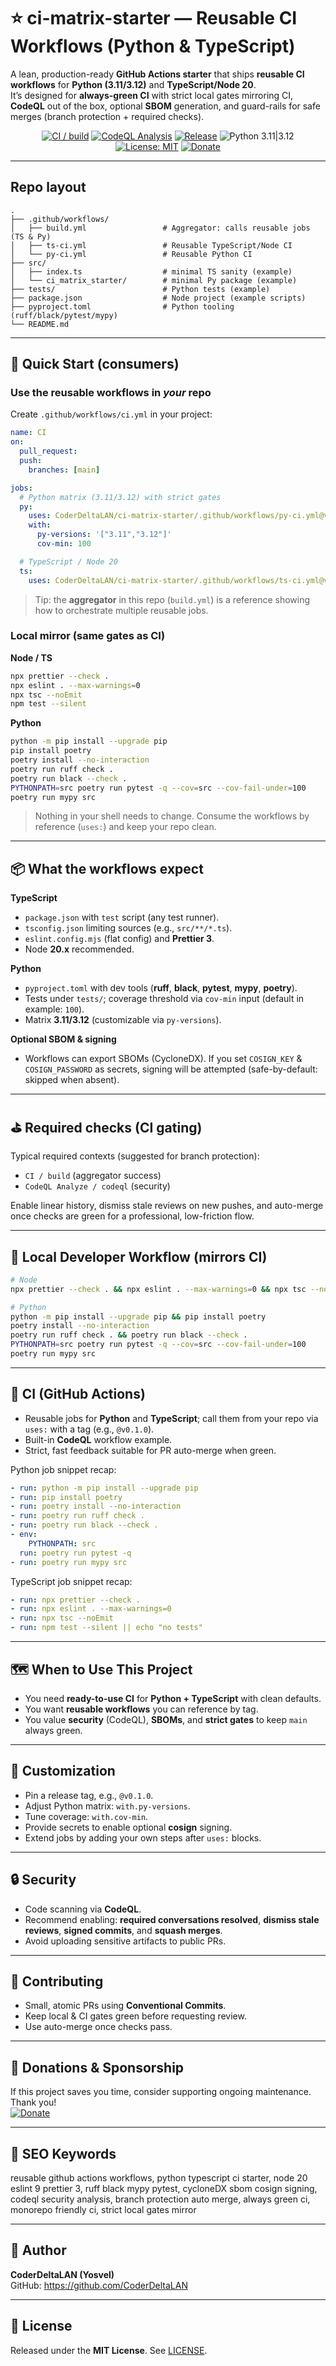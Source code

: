 # ⭐ ci-matrix-starter — Reusable CI Workflows (Python & TypeScript)

A lean, production-ready **GitHub Actions starter** that ships **reusable CI workflows** for **Python (3.11/3.12)** and **TypeScript/Node 20**.  
It’s designed for **always-green CI** with strict local gates mirroring CI, **CodeQL** out of the box, optional **SBOM** generation, and guard-rails for safe merges (branch protection + required checks).

<div align="center">

[![CI / build](https://github.com/CoderDeltaLAN/ci-matrix-starter/actions/workflows/build.yml/badge.svg?branch=main)](https://github.com/CoderDeltaLAN/ci-matrix-starter/actions/workflows/build.yml)
[![CodeQL Analysis](https://github.com/CoderDeltaLAN/ci-matrix-starter/actions/workflows/codeql.yml/badge.svg?branch=main)](https://github.com/CoderDeltaLAN/ci-matrix-starter/actions/workflows/codeql.yml)
[![Release](https://img.shields.io/github/v/release/CoderDeltaLAN/ci-matrix-starter?display_name=tag)](https://github.com/CoderDeltaLAN/ci-matrix-starter/releases)
![Python 3.11|3.12](https://img.shields.io/badge/Python-3.11%20|%203.12-3776AB?logo=python)
[![License: MIT](https://img.shields.io/badge/License-MIT-blue.svg)](LICENSE)
[![Donate](https://img.shields.io/badge/Donate-PayPal-0070ba?logo=paypal&logoColor=white)](https://www.paypal.com/donate/?hosted_button_id=YVENCBNCZWVPW)

</div>

---

## Repo layout

```text
.
├── .github/workflows/
│   ├── build.yml                 # Aggregator: calls reusable jobs (TS & Py)
│   ├── ts-ci.yml                 # Reusable TypeScript/Node CI
│   └── py-ci.yml                 # Reusable Python CI
├── src/
│   ├── index.ts                  # minimal TS sanity (example)
│   └── ci_matrix_starter/        # minimal Py package (example)
├── tests/                        # Python tests (example)
├── package.json                  # Node project (example scripts)
├── pyproject.toml                # Python tooling (ruff/black/pytest/mypy)
└── README.md
```

---

## 🚀 Quick Start (consumers)

<!-- ci-matrix-starter:usage:start -->

### Use the reusable workflows in _your_ repo

Create `.github/workflows/ci.yml` in your project:

```yaml
name: CI
on:
  pull_request:
  push:
    branches: [main]

jobs:
  # Python matrix (3.11/3.12) with strict gates
  py:
    uses: CoderDeltaLAN/ci-matrix-starter/.github/workflows/py-ci.yml@v0.1.0
    with:
      py-versions: '["3.11","3.12"]'
      cov-min: 100

  # TypeScript / Node 20
  ts:
    uses: CoderDeltaLAN/ci-matrix-starter/.github/workflows/ts-ci.yml@v0.1.0
```

> Tip: the **aggregator** in this repo (`build.yml`) is a reference showing how to orchestrate multiple reusable jobs.

### Local mirror (same gates as CI)

**Node / TS**

```bash
npx prettier --check .
npx eslint . --max-warnings=0
npx tsc --noEmit
npm test --silent
```

**Python**

```bash
python -m pip install --upgrade pip
pip install poetry
poetry install --no-interaction
poetry run ruff check .
poetry run black --check .
PYTHONPATH=src poetry run pytest -q --cov=src --cov-fail-under=100
poetry run mypy src
```

<!-- ci-matrix-starter:usage:end -->

> Nothing in your shell needs to change. Consume the workflows by reference (`uses:`) and keep your repo clean.

---

## 📦 What the workflows expect

**TypeScript**

- `package.json` with `test` script (any test runner).
- `tsconfig.json` limiting sources (e.g., `src/**/*.ts`).
- `eslint.config.mjs` (flat config) and **Prettier 3**.
- Node **20.x** recommended.

**Python**

- `pyproject.toml` with dev tools (**ruff**, **black**, **pytest**, **mypy**, **poetry**).
- Tests under `tests/`; coverage threshold via `cov-min` input (default in example: `100`).
- Matrix **3.11/3.12** (customizable via `py-versions`).

**Optional SBOM & signing**

- Workflows can export SBOMs (CycloneDX). If you set `COSIGN_KEY` & `COSIGN_PASSWORD` as secrets, signing will be attempted (safe-by-default: skipped when absent).

---

## ⛳ Required checks (CI gating)

Typical required contexts (suggested for branch protection):

- `CI / build` (aggregator success)
- `CodeQL Analyze / codeql` (security)

Enable linear history, dismiss stale reviews on new pushes, and auto-merge once checks are green for a professional, low-friction flow.

---

## 🧪 Local Developer Workflow (mirrors CI)

```bash
# Node
npx prettier --check . && npx eslint . --max-warnings=0 && npx tsc --noEmit && npm test --silent

# Python
python -m pip install --upgrade pip && pip install poetry
poetry install --no-interaction
poetry run ruff check . && poetry run black --check .
PYTHONPATH=src poetry run pytest -q --cov=src --cov-fail-under=100
poetry run mypy src
```

---

## 🔧 CI (GitHub Actions)

- Reusable jobs for **Python** and **TypeScript**; call them from your repo via `uses:` with a tag (e.g., `@v0.1.0`).
- Built-in **CodeQL** workflow example.
- Strict, fast feedback suitable for PR auto-merge when green.

Python job snippet recap:

```yaml
- run: python -m pip install --upgrade pip
- run: pip install poetry
- run: poetry install --no-interaction
- run: poetry run ruff check .
- run: poetry run black --check .
- env:
    PYTHONPATH: src
  run: poetry run pytest -q
- run: poetry run mypy src
```

TypeScript job snippet recap:

```yaml
- run: npx prettier --check .
- run: npx eslint . --max-warnings=0
- run: npx tsc --noEmit
- run: npm test --silent || echo "no tests"
```

---

## 🗺 When to Use This Project

- You need **ready-to-use CI** for **Python + TypeScript** with clean defaults.
- You want **reusable workflows** you can reference by tag.
- You value **security** (CodeQL), **SBOMs**, and **strict gates** to keep `main` always green.

---

## 🧩 Customization

- Pin a release tag, e.g., `@v0.1.0`.
- Adjust Python matrix: `with.py-versions`.
- Tune coverage: `with.cov-min`.
- Provide secrets to enable optional **cosign** signing.
- Extend jobs by adding your own steps after `uses:` blocks.

---

## 🔒 Security

- Code scanning via **CodeQL**.
- Recommend enabling: **required conversations resolved**, **dismiss stale reviews**, **signed commits**, and **squash merges**.
- Avoid uploading sensitive artifacts to public PRs.

---

## 🙌 Contributing

- Small, atomic PRs using **Conventional Commits**.
- Keep local & CI gates green before requesting review.
- Use auto-merge once checks pass.

---

## 💚 Donations & Sponsorship

If this project saves you time, consider supporting ongoing maintenance. Thank you!  
[![Donate](https://img.shields.io/badge/Donate-PayPal-0070ba?logo=paypal&logoColor=white)](https://www.paypal.com/donate/?hosted_button_id=YVENCBNCZWVPW)

---

## 🔎 SEO Keywords

reusable github actions workflows, python typescript ci starter, node 20 eslint 9 prettier 3, ruff black mypy pytest, cycloneDX sbom cosign signing, codeql security analysis, branch protection auto merge, always green ci, monorepo friendly ci, strict local gates mirror

---

## 👤 Author

**CoderDeltaLAN (Yosvel)**  
GitHub: https://github.com/CoderDeltaLAN

---

## 📄 License

Released under the **MIT License**. See [LICENSE](LICENSE).
